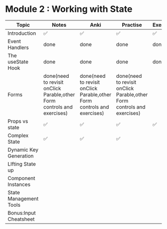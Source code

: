 # Module 2 : Working with State

| Topic                  | Notes                                                        | Anki                                                         | Practise                                                     | Exercise |
| ---------------------- | ------------------------------------------------------------ | ------------------------------------------------------------ | ------------------------------------------------------------ | -------- |
| Introduction           | ✅                                                            | ✅                                                            | ✅                                                            | ✅        |
| Event Handlers         | done                                                         | done                                                         | done                                                         | done     |
| The useState Hook      | done                                                         | done                                                         | done                                                         | done     |
| Forms                  | done(need to revisit onClick Parable,other Form controls and exercises) | done(need to revisit onClick Parable,other Form controls and exercises) | done(need to revisit onClick Parable,other Form controls and exercises) |          |
| Props vs state         | ✅                                                            | ✅                                                            | ✅                                                            | ✅        |
| Complex State          | ✅                                                            | ✅                                                            | ✅                                                            |          |
| Dynamic Key Generation |                                                              |                                                              |                                                              |          |
| LIfting State up       |                                                              |                                                              |                                                              |          |
| Component Instances    |                                                              |                                                              |                                                              |          |
| State Management Tools |                                                              |                                                              |                                                              |          |
| Bonus:Input Cheatsheet |                                                              |                                                              |                                                              |          |
